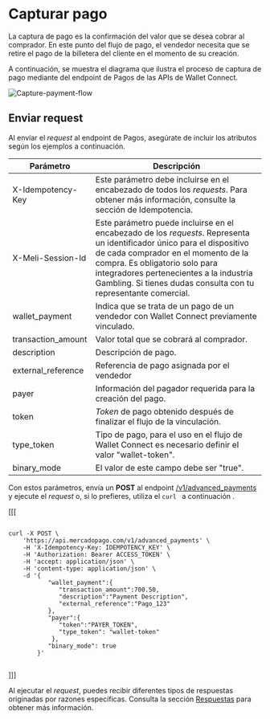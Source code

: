 # Capturar pago

La captura de pago es la confirmación del valor que se desea cobrar al comprador. En este punto del flujo de pago, el vendedor necesita que se retire el pago de la billetera del cliente en el momento de su creación.

A continuación, se muestra el diagrama que ilustra el proceso de captura de pago mediante del endpoint de Pagos de las APIs de Wallet Connect.

![Capture-payment-flow](/images/wallet-connect/captured-payment.es.png)

## Enviar request

Al enviar el _request_ al endpoint de Pagos, asegúrate de incluir los atributos según los ejemplos a continuación.

| Parámetro | Descripción |
| --- | --- |
| X-Idempotency-Key | Este parámetro debe incluirse en el encabezado de todos los _requests_. Para obtener más información, consulte la sección de Idempotencia. |
| X-Meli-Session-Id | Este parámetro puede incluirse en el encabezado de los _requests_. Representa un identificador único para el dispositivo de cada comprador en el momento de la compra. Es obligatorio solo para integradores pertenecientes a la industria Gambling. Si tienes dudas consulta con tu representante comercial. |
| wallet_payment | Indica que se trata de un pago de un vendedor con Wallet Connect previamente vinculado. |
| transaction_amount | Valor total que se cobrará al comprador. |
| description | Descripción de pago. |
| external_reference | Referencia de pago asignada por el vendedor |
| payer | Información del pagador requerida para la creación del pago. |
| token | _Token_ de pago obtenido después de finalizar el flujo de la vinculación. |
| type_token | Tipo de pago, para el uso en el flujo de Wallet Connect es necesario definir el valor "wallet-token". |
| binary_mode | El valor de este campo debe ser "true". |

Con estos parámetros, envía un **POST** al endpoint [/v1/advanced_payments](/developers/es/reference/wallet_connect/_advanced_payments/post) y ejecute el _request_ o, si lo prefieres, utiliza el `curl ` a continuación .

[[[
```curl

curl -X POST \
    'https://api.mercadopago.com/v1/advanced_payments' \
    -H 'X-Idempotency-Key: IDEMPOTENCY_KEY' \
    -H 'Authorization: Bearer ACCESS_TOKEN' \
    -H 'accept: application/json' \
    -H 'content-type: application/json' \
    -d '{
           "wallet_payment":{
              "transaction_amount":700.50,
              "description":"Payment Description",
              "external_reference":"Pago_123"     
           },
           "payer":{
              "token":"PAYER_TOKEN",
              "type_token": "wallet-token"
            },
           "binary_mode": true
        }'


```
]]]

Al ejecutar el _request_, puedes recibir diferentes tipos de respuestas originadas por razones específicas. Consulta la sección [Respuestas](/developers/es/docs/wallet-connect/advanced-payments/capture-payment/returns) para obtener más información.